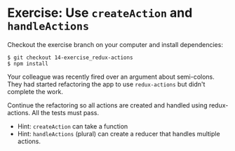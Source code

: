 # Exercise: Use `createAction` and `handleActions`

Checkout the exercise branch on your computer and install dependencies:

```
$ git checkout 14-exercise_redux-actions
$ npm install
```

Your colleague was recently fired over an argument about semi-colons. They had started refactoring the app to use `redux-actions` but didn't complete the work.

Continue the refactoring so all actions are created and handled using redux-actions. All the tests must pass.

* Hint: `createAction` can take a function
* Hint: `handleActions` (plural) can create a reducer that handles multiple actions.
